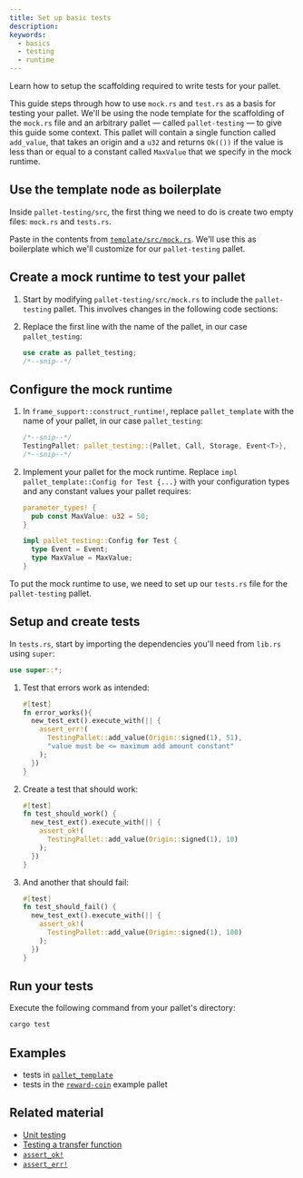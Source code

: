 ```yaml
---
title: Set up basic tests
description:
keywords:
  - basics
  - testing
  - runtime
---
```


Learn how to setup the scaffolding required to write tests for your pallet.

This guide steps through how to use `mock.rs` and `test.rs` as a basis for testing your pallet.
We'll be using the node template for the scaffolding of the `mock.rs` file and an arbitrary pallet &mdash; called `pallet-testing` &mdash; to give this guide some context.
This pallet will contain a single function called `add_value`, that takes an origin and a `u32` and returns `Ok(())` if the value is less than or equal to a constant called `MaxValue` that we specify in the mock runtime.

## Use the template node as boilerplate

Inside `pallet-testing/src`, the first thing we need to do is create two empty files: `mock.rs` and `tests.rs`.

Paste in the contents from [`template/src/mock.rs`](https://github.com/substrate-developer-hub/substrate-node-template/blob/polkadot-v0.9.27/pallets/template/src/mock.rs).
We'll use this as boilerplate which we'll customize for our `pallet-testing` pallet.

## Create a mock runtime to test your pallet

1. Start by modifying `pallet-testing/src/mock.rs` to include the `pallet-testing` pallet. This involves changes in the following code sections:

1. Replace the first line with the name of the pallet, in our case `pallet_testing`:

   ```rust
   use crate as pallet_testing;
   /*--snip--*/
   ```

## Configure the mock runtime

1. In `frame_support::construct_runtime!`, replace `pallet_template` with the name of your pallet, in our case `pallet_testing`:

   ```rust
   /*--snip--*/
   TestingPallet: pallet_testing::{Pallet, Call, Storage, Event<T>},
   /*--snip--*/
   ```

1. Implement your pallet for the mock runtime. Replace `impl pallet_template::Config for Test {...}` with your configuration types and any constant values your pallet requires:

   ```rust
   parameter_types! {
     pub const MaxValue: u32 = 50;
   }

   impl pallet_testing::Config for Test {
     type Event = Event;
     type MaxValue = MaxValue;
   }
   ```

To put the mock runtime to use, we need to set up our `tests.rs` file for the `pallet-testing` pallet.

## Setup and create tests

In `tests.rs`, start by importing the dependencies you'll need from `lib.rs` using `super`:

```rust
use super::*;
```

1. Test that errors work as intended:

   ```rust
   #[test]
   fn error_works(){
     new_test_ext().execute_with(|| {
       assert_err!(
         TestingPallet::add_value(Origin::signed(1), 51),
         "value must be <= maximum add amount constant"
       );
     })
   }
   ```

1. Create a test that should work:

   ```rust
   #[test]
   fn test_should_work() {
     new_test_ext().execute_with(|| {
       assert_ok!(
         TestingPallet::add_value(Origin::signed(1), 10)
       );
     })
   }
   ```

1. And another that should fail:

   ```rust
   #[test]
   fn test_should_fail() {
     new_test_ext().execute_with(|| {
       assert_ok!(
         TestingPallet::add_value(Origin::signed(1), 100)
       );
     })
   }
   ```

## Run your tests

Execute the following command from your pallet's directory:

```bash
cargo test
```

## Examples

- tests in [`pallet_template`](https://github.com/substrate-developer-hub/substrate-node-template/blob/master/pallets/template/src/tests.rs#L1-L23)
- tests in the [`reward-coin`](https://github.com/substrate-developer-hub/substrate-how-to-guides/blob/main/example-code/template-node/pallets/reward-coin/src/tests.rs) example pallet

## Related material

- [Unit testing](/main-docs/test/unit-testing/)
- [Testing a transfer function](/reference/how-to-guides/testing/test-a-transfer-function)
- [`assert_ok!`](https://paritytech.github.io/substrate/master/frame_support/macro.assert_ok.html)
- [`assert_err!`](https://paritytech.github.io/substrate/master/frame_support/macro.assert_err.html)
